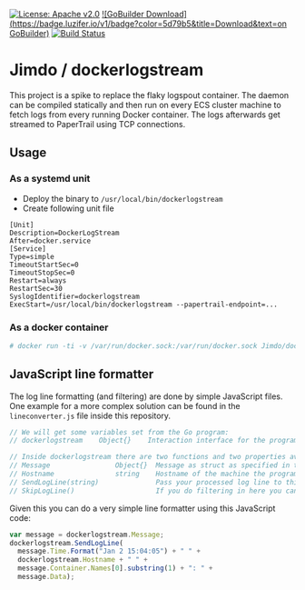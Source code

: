 [![License: Apache v2.0](https://badge.luzifer.io/v1/badge?color=5d79b5&title=license&text=Apache+v2.0)](http://www.apache.org/licenses/LICENSE-2.0)
[![GoBuilder Download](https://badge.luzifer.io/v1/badge?color=5d79b5&title=Download&text=on GoBuilder)](https://gobuilder.me/github.com/Jimdo/dockerlogstream)
[![Build Status](https://travis-ci.org/Jimdo/dockerlogstream.svg?branch=master)](https://travis-ci.org/Jimdo/dockerlogstream)


# Jimdo / dockerlogstream

This project is a spike to replace the flaky logspout container. The daemon can be compiled statically and then run on every ECS cluster machine to fetch logs from every running Docker container. The logs afterwards get streamed to PaperTrail using TCP connections.

## Usage

### As a systemd unit

- Deploy the binary to `/usr/local/bin/dockerlogstream`
- Create following unit file

```
[Unit]
Description=DockerLogStream
After=docker.service
[Service]
Type=simple
TimeoutStartSec=0
TimeoutStopSec=0
Restart=always
RestartSec=30
SyslogIdentifier=dockerlogstream
ExecStart=/usr/local/bin/dockerlogstream --papertrail-endpoint=...
```

### As a docker container

```bash
# docker run -ti -v /var/run/docker.sock:/var/run/docker.sock Jimdo/dockerlogstream --papertrail-endpoint=...
```

## JavaScript line formatter

The log line formatting (and filtering) are done by simple JavaScript files. One example for a more complex solution can be found in the `lineconverter.js` file inside this repository.

```javascript
// We will get some variables set from the Go program:
// dockerlogstream    Object{}    Interaction interface for the program

// Inside dockerlogstream there are two functions and two properties available:
// Message                Object{}  Message as struct as specified in types.go
// Hostname               string    Hostname of the machine the program is running on
// SendLogLine(string)              Pass your processed log line to this function
// SkipLogLine()                    If you do filtering in here you can skip lines with this function
```

Given this you can do a very simple line formatter using this JavaScript code:

```javascript
var message = dockerlogstream.Message;
dockerlogstream.SendLogLine(
  message.Time.Format("Jan 2 15:04:05") + " " +
  dockerlogstream.Hostname + " " +
  message.Container.Names[0].substring(1) + ": " +
  message.Data);
```

